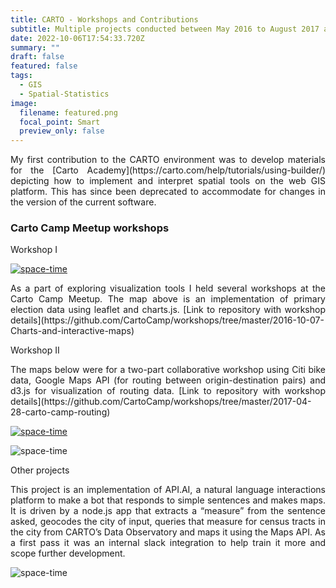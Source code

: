 ```yaml
---
title: CARTO - Workshops and Contributions
subtitle: Multiple projects conducted between May 2016 to August 2017 at CARTO
date: 2022-10-06T17:54:33.720Z
summary: ""
draft: false
featured: false
tags:
  - GIS
  - Spatial-Statistics
image:
  filename: featured.png
  focal_point: Smart
  preview_only: false
---
```

<div style="text-align: justify"> My first contribution to the CARTO environment was to develop materials for the [Carto Academy](https://carto.com/help/tutorials/using-builder/) depicting how to implement and interpret spatial tools on the web GIS platform. This has since been deprecated to accommodate for changes in the version of the current software.

### Carto Camp Meetup workshops

Workshop I

[![space-time](../../voting.gif)](http://bl.ocks.org/mehak-sachdeva/raw/503588cc042fd4b5500128034beae71a/)

<div style="text-align: justify"> As a part of exploring visualization tools I held several workshops at the Carto Camp Meetup. The map above is an implementation of primary election data using leaflet and charts.js. [Link to repository with workshop details](https://github.com/CartoCamp/workshops/tree/master/2016-10-07-Charts-and-interactive-maps)

Workshop II

<div style="text-align: justify"> The maps below were for a two-part collaborative workshop using Citi bike data, Google Maps API (for routing between origin-destination pairs) and d3.js for visualization of routing data. [Link to repository with workshop details](https://github.com/CartoCamp/workshops/tree/master/2017-04-28-carto-camp-routing)

[![space-time](../../citibike.gif)](https://team.carto.com/u/mehak-carto/builder/584986d2-2bb9-11e7-afcc-0e05a8b3e3d7/embed)

![space-time](../../d3-camp.gif)

Other projects

<div style="text-align: justify"> This project is an implementation of API.AI, a natural language interactions platform to make a bot that responds to simple sentences and makes maps. It is driven by a node.js app that extracts a “measure” from the sentence asked, geocodes the city of input, queries that measure for census tracts in the city from CARTO’s Data Observatory and maps it using the Maps API. As a first pass it was an internal slack integration to help train it more and scope further development.

![space-time](../../api-bot.gif)